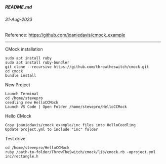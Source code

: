 ##### README.md
###### 31-Aug-2023

Reference: https://github.com/joaniedavis/cmock_example
<hr />
CMock installation

```
sudo apt install ruby
sudo apt install ruby-bundler
git clone --recursive https://github.com/throwtheswitch/cmock.git
cd cmock
bundle install
```
New Project
```
Launch Terminal
cd /home/stevepro
ceedling new HelloCCMock
Launch VS Code | Open Folder /home/stevepro/HelloCCMock
```
Hello CMock
```
Copy joaniedavis/cmock_example/inc files into HelloCeedling
Update project.yml to include "inc" folder
```
Test drive
```
cd /home/stevepro/HelloCCMock
ruby /path-to-folder/ThrowTheSwitch/cmock/lib/cmock.rb -oproject.yml inc/rectangle.h
```